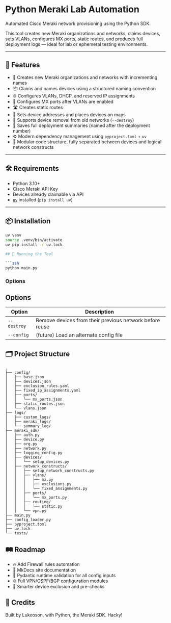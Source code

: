 # Python Meraki Lab Automation

Automated Cisco Meraki network provisioning using the Python SDK.

This tool creates new Meraki organizations and networks, claims devices, sets VLANs, configures MX ports, static routes, and produces full deployment logs — ideal for lab or ephemeral testing environments.

---

## 🚀 Features

- 🏢 Creates new Meraki organizations and networks with incrementing names
- 📦 Claims and names devices using a structured naming convention
- 🌐 Configures VLANs, DHCP, and reserved IP assignments
- 🔌 Configures MX ports after VLANs are enabled
- 🛣️ Creates static routes
- 📍 Sets device addresses and places devices on maps
- 🧹 Supports device removal from old networks (`--destroy`)
- 📝 Saves full deployment summaries (named after the deployment number)
- ⚙️ Modern dependency management using `pyproject.toml` + `uv`
- 🧩 Modular code structure, fully separated between devices and logical network constructs

---

## 🛠️ Requirements

- Python 3.10+
- Cisco Meraki API Key
- Devices already claimable via API
- [`uv`](https://github.com/astral-sh/uv) installed (`pip install uv`)

---

## 📦 Installation

```bash
uv venv
source .venv/bin/activate
uv pip install -r uv.lock

## 🚀 Running the Tool

```zsh
python main.py
```

### Options

## Options

| Option     | Description                                      |
|------------|--------------------------------------------------|
| `--destroy` | Remove devices from their previous network before reuse |
| `--config`  | (future) Load an alternate config file |

## 🗂️ Project Structure
```
.
├── config/
│   ├── base.json
│   ├── devices.json
│   ├── exclusion_rules.yaml
│   ├── fixed_ip_assignments.yaml
│   ├── ports/
│   │   └── mx_ports.json
│   ├── static_routes.json
│   └── vlans.json
├── logs/
│   ├── custom_logs/
│   ├── meraki_logs/
│   └── summary_log/
├── meraki_sdk/
│   ├── auth.py
│   ├── device.py
│   ├── org.py
│   ├── network.py
│   ├── logging_config.py
│   ├── devices/
│   │   └── setup_devices.py
│   ├── network_constructs/
│   │   ├── setup_network_constructs.py
│   │   ├── vlans/
│   │   │   ├── mx.py
│   │   │   ├── exclusions.py
│   │   │   └── fixed_assignments.py
│   │   ├── ports/
│   │   │   └── mx_ports.py
│   │   ├── routing/
│   │   │   └── static.py
│   │   └── vpn.py
├── main.py
├── config_loader.py
├── pyproject.toml
├── uv.lock
└── tests/
```

## 🛤️ Roadmap
- 🔥 Add Firewall rules automation
- 📖 MkDocs site documentation
- 🧹 Pydantic runtime validation for all config inputs
- 🌐 Full VPN/OSPF/BGP configuration modules
- 🧠 Smarter device exclusion and pre-checks

## 🙌 Credits

Built by Lukeoson,
with Python, the Meraki SDK. Hacky!